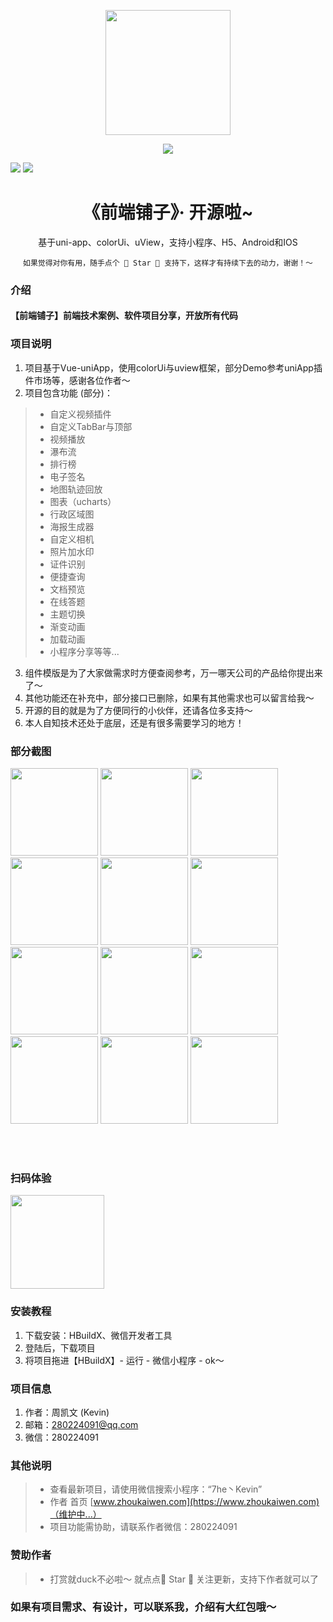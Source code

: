 <p align="center">
    <img width="200" src="https://cdn.zhoukaiwen.com/logo.png">
</p>
<p align="center">
<a href="https://gitee.com/kevin_chou/front-end-pu-zi/stargazers" target="_blank"><img src="https://svg.hamm.cn/gitee.svg?type=star&user=kevin_chou&project=front-end-pu-zi"/></a>

<a href="https://gitee.com/kevin_chou/front-end-pu-zi/members" target="_blank"><img src="https://svg.hamm.cn/gitee.svg?type=fork&user=kevin_chou&project=front-end-pu-zi"/></a>
<img src="https://svg.hamm.cn/badge.svg?key=Platform&value=微信小程序"/>
</p>


<h1 align="center">《前端铺子》· 开源啦~ </h1>

<div align="center">

<!-- <p></p> -->

<p>基于uni-app、colorUi、uView，支持小程序、H5、Android和IOS</p>

```
如果觉得对你有用，随手点个 🌟 Star 🌟 支持下，这样才有持续下去的动力，谢谢！～
```

</div>

### 介绍

#### 【前端铺子】前端技术案例、软件项目分享，开放所有代码

### 项目说明

1.  项目基于Vue-uniApp，使用colorUi与uview框架，部分Demo参考uniApp插件市场等，感谢各位作者～
2.  项目包含功能 (部分)：
> *  自定义视频插件
> * 自定义TabBar与顶部
> * 视频播放
> * 瀑布流
> * 排行榜
> * 电子签名
> * 地图轨迹回放
> * 图表（ucharts）
> * 行政区域图
> * 海报生成器
> * 自定义相机
> * 照片加水印
> * 证件识别
> * 便捷查询
> * 文档预览
> * 在线答题
> * 主题切换
> * 渐变动画
> * 加载动画
> * 小程序分享等等...
> 
3.  组件模版是为了大家做需求时方便查阅参考，万一哪天公司的产品给你提出来了～
4.  其他功能还在补充中，部分接口已删除，如果有其他需求也可以留言给我～
5.  开源的目的就是为了方便同行的小伙伴，还请各位多支持～ 
6.  本人自知技术还处于底层，还是有很多需要学习的地方！


### 部分截图
<img src="https://cdn.zhoukaiwen.com/zjx_1.png" width="140" />
<img src="https://cdn.zhoukaiwen.com/zjx_10.png" width="140" />
<img src="https://cdn.zhoukaiwen.com/zjx_2.png" width="140" />
<img src="https://cdn.zhoukaiwen.com/zjx_6.png" width="140" />
<img src="https://cdn.zhoukaiwen.com/zjx_7.png" width="140" />
<img src="https://cdn.zhoukaiwen.com/zjx_3.png" width="140" />
<img src="https://cdn.zhoukaiwen.com/zjx_8.png" width="140" />
<img src="https://cdn.zhoukaiwen.com/zjx_9.png" width="140" />
<img src="https://cdn.zhoukaiwen.com/zjx_4.png" width="140" />
<img src="https://cdn.zhoukaiwen.com/zjx_5.png" width="140" />
<img src="https://cdn.zhoukaiwen.com/zjx_11.png" width="140" />
<img src="https://cdn.zhoukaiwen.com/zjx_12.png" width="140" />

</br></br>
### 扫码体验
<img src="https://cdn.zhoukaiwen.com/xcx_ewm.jpg" width="150" />



### 安装教程

1.  下载安装：HBuildX、微信开发者工具
2.  登陆后，下载项目
3.  将项目拖进【HBuildX】- 运行 - 微信小程序 - ok～



### 项目信息

1.  作者：周凯文 (Kevin)
2.  邮箱：280224091@qq.com
3.  微信：280224091



### 其他说明
> *  查看最新项目，请使用微信搜索小程序：“7he丶Kevin”
> *  作者 首页 [www.zhoukaiwen.com](https://www.zhoukaiwen.com)（维护中...）
> *  项目功能需协助，请联系作者微信：280224091



### 赞助作者
> *  打赏就duck不必啦～ 就点点🌟 Star 🌟 关注更新，支持下作者就可以了
<!-- <img src="https://cdn.zhoukaiwen.com/fk_zfb.jpeg" width="200"/>
<img src="https://cdn.zhoukaiwen.com/fk_wx.jpeg" width="200" /> -->


### 如果有项目需求、有设计，可以联系我，介绍有大红包哦～